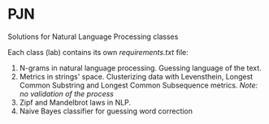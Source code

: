 # PJN
Solutions for Natural Language Processing classes

Each class (lab) contains its own _requirements.txt_ file:

1. N-grams in natural language processing. Guessing language of the text.
2. Metrics in strings' space.
   Clusterizing data with Levensthein, Longest Common Substring and Longest Common Subsequence metrics.
   _Note: no validation of the process_
3. Zipf and Mandelbrot laws in NLP.
4. Naive Bayes classifier for guessing word correction


